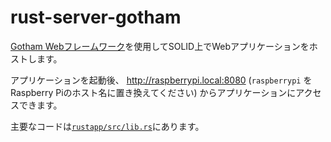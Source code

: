 # rust-server-gotham

[Gotham Webフレームワーク](https://gotham.rs/)を使用してSOLID上でWebアプリケーションをホストします。

アプリケーションを起動後、 <http://raspberrypi.local:8080> (`raspberrypi` をRaspberry Piのホスト名に置き換えてください) からアプリケーションにアクセスできます。

主要なコードは[`rustapp/src/lib.rs`](./rustapp/src/lib.rs)にあります。
